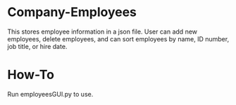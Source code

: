 # Company-Employees
This stores employee information in a json file. User can add new employees, delete employees, and can sort employees by name, ID number, job title, or hire date.

# How-To
Run employeesGUI.py to use.
